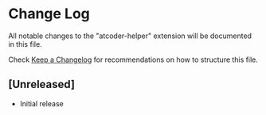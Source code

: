 # Change Log

All notable changes to the "atcoder-helper" extension will be documented in this file.

Check [Keep a Changelog](http://keepachangelog.com/) for recommendations on how to structure this file.

## [Unreleased]

- Initial release